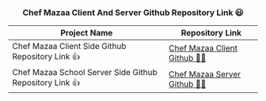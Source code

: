 <h3 align="center">Chef Mazaa Client And Server Github Repository Link 😃</h3>

| Project Name | Repository Link |
| ---------- | ---- |
| Chef Mazaa Client Side Github Repository Link 👍 | [Chef Mazaa Client Github 👩‍💻](https://github.com/jakaria455173/chef-recipe-hunter-assignment-10) |
| Chef Mazaa School Server Side Github Repository Link 👍 | [Chef Mazaa Server Github 👩‍💻](https://github.com/jakaria455173/chef-recipe-hunter-server) |

